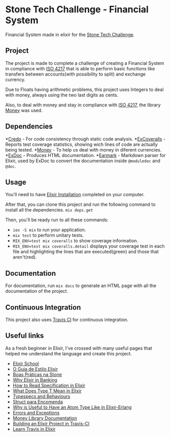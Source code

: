 # Stone Tech Challenge - Financial System

Financial System made in elixir for the [Stone Tech Challenge](https://github.com/stone-payments/tech-challenge).

## Project

The project is made to complete a challenge of creating a Financial System in compliance with [ISO 4217](https://pt.wikipedia.org/wiki/ISO_4217) that is able to perform basic functions like transfers between accounts(with possibility to split) and exchange currency. 

Due to Floats having arithmetic problems, this project uses Integers to deal with money, always using the two last digits as cents. 

Also, to deal with money and stay in compliance with [ISO 4217](https://pt.wikipedia.org/wiki/ISO_4217), the library [Money](https://github.com/elixirmoney/money) was used.

## Dependencies

*[Credo](https://github.com/rrrene/credo) - For code consistency through static code analysis.
*[ExCoveralls](https://github.com/parroty/excoveralls) - Reports test coverage statistics, showing wich lines of code are actually being tested.
*[Money](linhttps://github.com/elixirmoney/moneyk) - To help us deal with money in diferent currencies.
*[ExDoc](https://github.com/elixir-lang/ex_doc) - Produces HTML documentation.
*[Earmark](https://github.com/pragdave/earmark) - Markdown parser for Elixir, used by ExDoc to convert the documentation inside `@moduledoc` and `@doc`.

## Usage

You'll need to have [Elixir Installation](https://elixir-lang.org/install.html) completed on your computer.

After that, you can clone this project and run the following command to install all the dependencies.
`mix deps.get`

Then, you'll be ready run to all these commands:
* `iex -S mix` to run your application.
* `mix test` to perform unitary tests.
* `MIX_ENV=test mix coveralls` to show coverage information.
* `MIX_ENV=test mix coveralls.detail` displays your coverage test in each file and highlighting the lines that are executed(green) and those that aren't(red).

## Documentation
For documentation, run `mix docs` to generate an HTML page with all the documentation of the project.

## Continuous Integration
This project also uses [Travis CI](www.travis-ci.com) for continuous integration.

## Useful links
As a fresh beginner in Elixir, I've crossed with many useful pages that helped me understand the language and create this project.
* [Elixir School](https://elixirschool.com/pt/)
* [O Guia de Estilo Elixir](https://elixirschool.com/pt/)
* [Boas Práticas na Stone](https://github.com/stone-payments/stoneco-best-practices/blob/master/README_pt.md)
* [Why Elixir in Banking](https://medium.com/margobank/why-elixir-546427542c)
* [How to Read Specification in Elixir](https://stackoverflow.com/questions/54969816/how-to-read-specification-in-elixir)
* [What Does Type T Mean in Elixir](https://stackoverflow.com/questions/29977776/what-does-type-t-module-mean-in-elixir)
* [Typespecs and Behaviours](https://elixir-lang.org/getting-started/typespecs-and-behaviours.html)
* [Struct para Encomenda](https://medium.com/@alvaroaze/elixir-structs-para-encomenda-e8949bd7df90)
* [Why is Useful to Have an Atom Type Like in Elixir-Erlang](https://stackoverflow.com/questions/32261500/why-is-useful-to-have-a-atom-type-like-in-elixir-erlang)
* [Errors and Exceptions](https://learnyousomeerlang.com/errors-and-exceptions)
* [Money Library Documentation](https://hexdocs.pm/money/Money.html)
* [Building an Elixir Project in Travis-CI](https://docs.travis-ci.com/user/languages/elixir/)
* [Learn Travis in Elixir](https://github.com/dwyl/learn-travis#elixir-lang-project)
